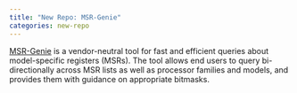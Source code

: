 ```yaml
---
title: "New Repo: MSR-Genie"
categories: new-repo
---
```


[MSR-Genie](https://github.com/LLNL/msr-genie) is a vendor-neutral tool for fast and efficient queries about model-specific registers (MSRs). The tool allows end users to query bi-directionally across MSR lists as well as processor families and models, and provides them with guidance on appropriate bitmasks.
